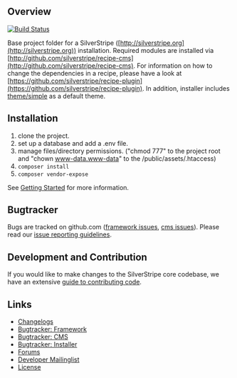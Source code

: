 ## Overview

[![Build Status](https://api.travis-ci.com/silverstripe/silverstripe-installer.svg?branch=4)](https://travis-ci.com/silverstripe/silverstripe-installer)

Base project folder for a SilverStripe ([http://silverstripe.org](http://silverstripe.org)) installation. Required modules are installed via [http://github.com/silverstripe/recipe-cms](http://github.com/silverstripe/recipe-cms). For information on how to change the dependencies in a recipe, please have a look at [https://github.com/silverstripe/recipe-plugin](https://github.com/silverstripe/recipe-plugin). In addition, installer includes [theme/simple](https://github.com/silverstripe-themes/silverstripe-simple) as a default theme.

## Installation

1. clone the project.
2. set up a database and add a .env file.
3. manage files/directory permissions. ("chmod 777" to the project root and "chown www-data.www-data" to the /public/assets/.htaccess)
4. `composer install`
5. `composer vendor-expose`

See [Getting Started](https://docs.silverstripe.org/en/4/getting_started/) for more information.

## Bugtracker

Bugs are tracked on github.com ([framework issues](https://github.com/silverstripe/silverstripe-framework/issues),
[cms issues](https://github.com/silverstripe/silverstripe-cms/issues)).
Please read our [issue reporting guidelines](https://docs.silverstripe.org/en/4/contributing/issues_and_bugs/).

## Development and Contribution

If you would like to make changes to the SilverStripe core codebase, we have an extensive [guide to contributing code](https://docs.silverstripe.org/en/4/contributing/code/).

## Links

- [Changelogs](https://docs.silverstripe.org/en/4/changelogs/)
- [Bugtracker: Framework](https://github.com/silverstripe/silverstripe-framework/issues)
- [Bugtracker: CMS](https://github.com/silverstripe/silverstripe-cms/issues)
- [Bugtracker: Installer](https://github.com/silverstripe/silverstripe-installer/issues)
- [Forums](http://silverstripe.org/forums)
- [Developer Mailinglist](https://groups.google.com/forum/#!forum/silverstripe-dev)
- [License](./LICENSE)
